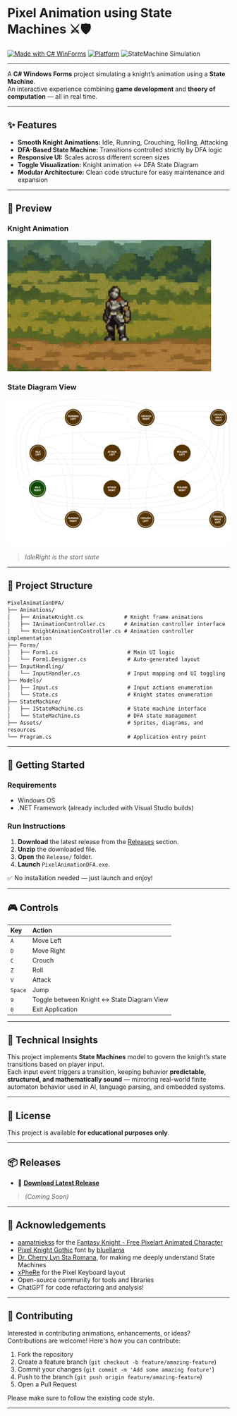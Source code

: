
# Pixel Animation using State Machines ⚔️🛡

[![Made with C# WinForms](https://img.shields.io/badge/Made%20with-C%23%20WinForms-239120?style=for-the-badge&logo=c-sharp&logoColor=white)](https://learn.microsoft.com/en-us/dotnet/csharp/)
[![Platform](https://img.shields.io/badge/Platform-Windows-blue?style=for-the-badge&logo=windows&logoColor=white)](https://www.microsoft.com/en-us/windows)
![StateMachine Simulation](https://img.shields.io/badge/StateMachine-Simulation-%23FFA500?style=for-the-badge)

---

A **C# Windows Forms** project simulating a knight’s animation using a **State Machine**.  
An interactive experience combining **game development** and **theory of computation** — all in real time.

---

## ✨ Features

- **Smooth Knight Animations:** Idle, Running, Crouching, Rolling, Attacking
- **DFA-Based State Machine:** Transitions controlled strictly by DFA logic
- **Responsive UI:** Scales across different screen sizes
- **Toggle Visualization:** Knight animation ↔ DFA State Diagram
- **Modular Architecture:** Clean code structure for easy maintenance and expansion

---

## 📸 Preview

### Knight Animation
![Knight Animation Preview](PixelAnimationDFA/Assets/PixelAssets/knight-animation-preview.gif)

### State Diagram View
![State Diagram Preview](PixelAnimationDFA/Assets/PixelAssets/state-diagram-dark.png)

> *IdleRight is the start state*

---

## 📂 Project Structure

```
PixelAnimationDFA/
├── Animations/
│   ├── AnimateKnight.cs             # Knight frame animations
│   ├── IAnimationController.cs      # Animation controller interface
│   └── KnightAnimationController.cs # Animation controller implementation
├── Forms/
│   ├── Form1.cs                      # Main UI logic
│   └── Form1.Designer.cs             # Auto-generated layout
├── InputHandling/
│   └── InputHandler.cs               # Input mapping and UI toggling
├── Models/
│   ├── Input.cs                      # Input actions enumeration
│   └── State.cs                      # Knight states enumeration
├── StateMachine/
│   ├── IStateMachine.cs              # State machine interface
│   └── StateMachine.cs               # DFA state management
├── Assets/                           # Sprites, diagrams, and resources
└── Program.cs                        # Application entry point
```

---

## 🚀 Getting Started

### Requirements

- Windows OS
- .NET Framework (already included with Visual Studio builds)

### Run Instructions

1. **Download** the latest release from the [Releases](#releases) section.
2. **Unzip** the downloaded file.
3. **Open** the `Release/` folder.
4. **Launch** `PixelAnimationDFA.exe`.

✅ No installation needed — just launch and enjoy!

---

## 🎮 Controls

| Key         | Action                              |
|:------------|:------------------------------------|
| `A`         | Move Left                           |
| `D`         | Move Right                          |
| `C`         | Crouch                              |
| `Z`         | Roll                                |
| `V`         | Attack                              |
| `Space`     | Jump                                |
| `9`         | Toggle between Knight ↔ State Diagram View |
| `0`         | Exit Application                    |

---

## 📖 Technical Insights

This project implements **State Machines** model to govern the knight’s state transitions based on player input.  
Each input event triggers a transition, keeping behavior **predictable, structured, and mathematically sound** — mirroring real-world finite automaton behavior used in AI, language parsing, and embedded systems.

---

## 📜 License

This project is available **for educational purposes only**.

---

## 📦 Releases

- 🔖 **[Download Latest Release](#)**

> *(Coming Soon)*

---

## 🤝 Acknowledgements

- [aamatniekss](https://aamatniekss.itch.io/) for the [Fantasy Knight - Free Pixelart Animated Character](https://aamatniekss.itch.io/fantasy-knight-free-pixelart-animated-character) 
- [Pixel Knight Gothic](https://fontstruct.com/fontstructions/show/707633/pixel_knight_gothic) font by [bluellama](https://fontstruct.com/fontstructors/162682/bleullama)
- [Dr. Cherry Lyn Sta Romana](https://ph.linkedin.com/in/cherry-lyn-sta-romana-585975113), for making me deeply understand State Machines
- [xPheRe](https://xphere.itch.io/pixel-keyboard-layout) for the Pixel Keyboard layout
- Open-source community for tools and libraries
- ChatGPT for code refactoring and analysis!

---

## 🌟 Contributing

Interested in contributing animations, enhancements, or ideas?  
Contributions are welcome! Here's how you can contribute:

1. Fork the repository
2. Create a feature branch (`git checkout -b feature/amazing-feature`)
3. Commit your changes (`git commit -m 'Add some amazing feature'`)
4. Push to the branch (`git push origin feature/amazing-feature`)
5. Open a Pull Request

Please make sure to follow the existing code style.

---
